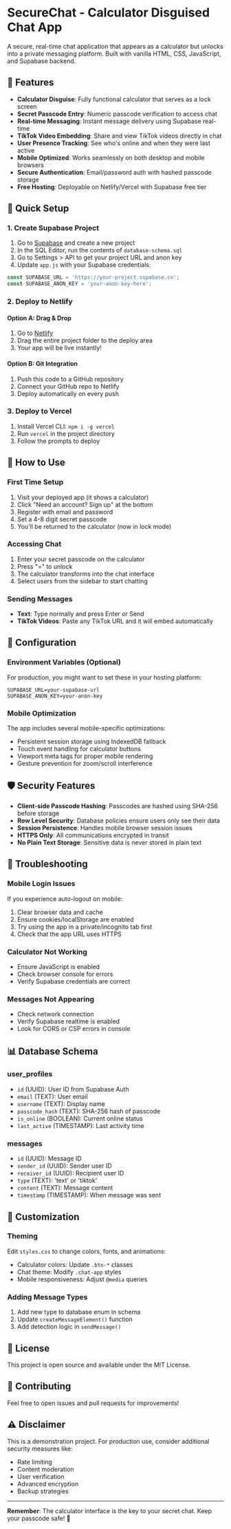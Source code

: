 # SecureChat - Calculator Disguised Chat App

A secure, real-time chat application that appears as a calculator but unlocks into a private messaging platform. Built with vanilla HTML, CSS, JavaScript, and Supabase backend.

## 🎯 Features

- **Calculator Disguise**: Fully functional calculator that serves as a lock screen
- **Secret Passcode Entry**: Numeric passcode verification to access chat
- **Real-time Messaging**: Instant message delivery using Supabase real-time
- **TikTok Video Embedding**: Share and view TikTok videos directly in chat
- **User Presence Tracking**: See who's online and when they were last active
- **Mobile Optimized**: Works seamlessly on both desktop and mobile browsers
- **Secure Authentication**: Email/password auth with hashed passcode storage
- **Free Hosting**: Deployable on Netlify/Vercel with Supabase free tier

## 🚀 Quick Setup

### 1. Create Supabase Project

1. Go to [Supabase](https://supabase.com) and create a new project
2. In the SQL Editor, run the contents of `database-schema.sql`
3. Go to Settings > API to get your project URL and anon key
4. Update `app.js` with your Supabase credentials:

```javascript
const SUPABASE_URL = 'https://your-project.supabase.co';
const SUPABASE_ANON_KEY = 'your-anon-key-here';
```

### 2. Deploy to Netlify

#### Option A: Drag & Drop
1. Go to [Netlify](https://netlify.com)
2. Drag the entire project folder to the deploy area
3. Your app will be live instantly!

#### Option B: Git Integration
1. Push this code to a GitHub repository
2. Connect your GitHub repo to Netlify
3. Deploy automatically on every push

### 3. Deploy to Vercel

1. Install Vercel CLI: `npm i -g vercel`
2. Run `vercel` in the project directory
3. Follow the prompts to deploy

## 📱 How to Use

### First Time Setup
1. Visit your deployed app (it shows a calculator)
2. Click "Need an account? Sign up" at the bottom
3. Register with email and password
4. Set a 4-8 digit secret passcode
5. You'll be returned to the calculator (now in lock mode)

### Accessing Chat
1. Enter your secret passcode on the calculator
2. Press "=" to unlock
3. The calculator transforms into the chat interface
4. Select users from the sidebar to start chatting

### Sending Messages
- **Text**: Type normally and press Enter or Send
- **TikTok Videos**: Paste any TikTok URL and it will embed automatically

## 🔧 Configuration

### Environment Variables (Optional)
For production, you might want to set these in your hosting platform:

```
SUPABASE_URL=your-supabase-url
SUPABASE_ANON_KEY=your-anon-key
```

### Mobile Optimization
The app includes several mobile-specific optimizations:
- Persistent session storage using IndexedDB fallback
- Touch event handling for calculator buttons
- Viewport meta tags for proper mobile rendering
- Gesture prevention for zoom/scroll interference

## 🛡️ Security Features

- **Client-side Passcode Hashing**: Passcodes are hashed using SHA-256 before storage
- **Row Level Security**: Database policies ensure users only see their data
- **Session Persistence**: Handles mobile browser session issues
- **HTTPS Only**: All communications encrypted in transit
- **No Plain Text Storage**: Sensitive data is never stored in plain text

## 🚨 Troubleshooting

### Mobile Login Issues
If you experience auto-logout on mobile:
1. Clear browser data and cache
2. Ensure cookies/localStorage are enabled
3. Try using the app in a private/incognito tab first
4. Check that the app URL uses HTTPS

### Calculator Not Working
- Ensure JavaScript is enabled
- Check browser console for errors
- Verify Supabase credentials are correct

### Messages Not Appearing
- Check network connection
- Verify Supabase realtime is enabled
- Look for CORS or CSP errors in console

## 📊 Database Schema

### user_profiles
- `id` (UUID): User ID from Supabase Auth
- `email` (TEXT): User email
- `username` (TEXT): Display name
- `passcode_hash` (TEXT): SHA-256 hash of passcode
- `is_online` (BOOLEAN): Current online status
- `last_active` (TIMESTAMP): Last activity time

### messages
- `id` (UUID): Message ID
- `sender_id` (UUID): Sender user ID
- `receiver_id` (UUID): Recipient user ID
- `type` (TEXT): 'text' or 'tiktok'
- `content` (TEXT): Message content
- `timestamp` (TIMESTAMP): When message was sent

## 🎨 Customization

### Theming
Edit `styles.css` to change colors, fonts, and animations:
- Calculator colors: Update `.btn-*` classes
- Chat theme: Modify `.chat-app` styles
- Mobile responsiveness: Adjust `@media` queries

### Adding Message Types
1. Add new type to database enum in schema
2. Update `createMessageElement()` function
3. Add detection logic in `sendMessage()`

## 📝 License

This project is open source and available under the MIT License.

## 🤝 Contributing

Feel free to open issues and pull requests for improvements!

## ⚠️ Disclaimer

This is a demonstration project. For production use, consider additional security measures like:
- Rate limiting
- Content moderation
- User verification
- Advanced encryption
- Backup strategies

---

**Remember**: The calculator interface is the key to your secret chat. Keep your passcode safe! 🔐